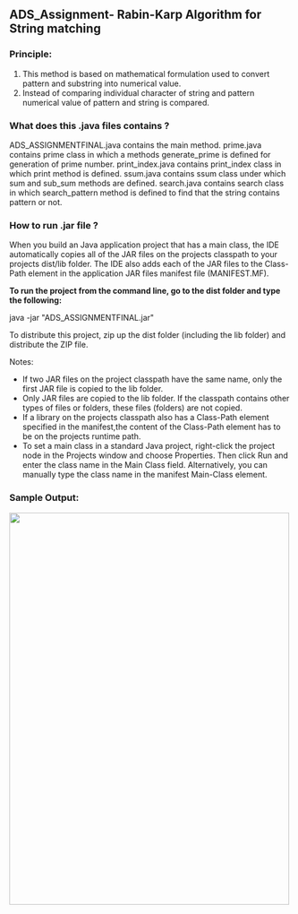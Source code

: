 ## ADS_Assignment- Rabin-Karp Algorithm for String matching
### Principle: 
1. This method is based on mathematical formulation used to convert pattern and substring into numerical value.
2. Instead of comparing individual character of string and pattern numerical value of pattern and string is compared.

### What does this .java files contains ? 
ADS_ASSIGNMENTFINAL.java contains the main method.
prime.java contains prime class in which a methods generate_prime is defined for generation of prime number.
print_index.java contains print_index class in which print method is defined.
ssum.java contains ssum class under which sum and sub_sum methods are defined.
search.java contains search class in which search_pattern method is defined to find that the string contains pattern or not.

### How to run .jar file ?
When you build an Java application project that has a main class, the IDE
automatically copies all of the JAR
files on the projects classpath to your projects dist/lib folder. The IDE
also adds each of the JAR files to the Class-Path element in the application
JAR files manifest file (MANIFEST.MF).

**To run the project from the command line, go to the dist folder and
type the following:**

java -jar "ADS_ASSIGNMENTFINAL.jar" 

To distribute this project, zip up the dist folder (including the lib folder)
and distribute the ZIP file.

Notes:

* If two JAR files on the project classpath have the same name, only the first
JAR file is copied to the lib folder.
* Only JAR files are copied to the lib folder.
If the classpath contains other types of files or folders, these files (folders)
are not copied.
* If a library on the projects classpath also has a Class-Path element
specified in the manifest,the content of the Class-Path element has to be on
the projects runtime path.
* To set a main class in a standard Java project, right-click the project node
in the Projects window and choose Properties. Then click Run and enter the
class name in the Main Class field. Alternatively, you can manually type the
class name in the manifest Main-Class element.

### Sample Output: 


<img src="https://i.ibb.co/xXJkv83/snip7.jpg" height="700" width="500" />
